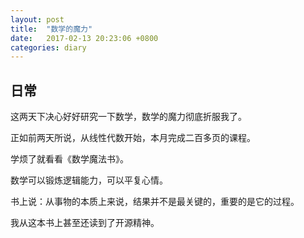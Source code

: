 ```yaml
---
layout: post
title:  "数学的魔力"
date:   2017-02-13 20:23:06 +0800
categories: diary
---
```


日常
---
这两天下决心好好研究一下数学，数学的魔力彻底折服我了。

正如前两天所说，从线性代数开始，本月完成二百多页的课程。

学烦了就看看《数学魔法书》。

数学可以锻炼逻辑能力，可以平复心情。

书上说：从事物的本质上来说，结果并不是最关键的，重要的是它的过程。

我从这本书上甚至还读到了开源精神。